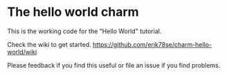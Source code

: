 # The hello world charm

This is the working code for the "Hello World" tutorial. 

Check the wiki to get started. https://github.com/erik78se/charm-hello-world/wiki


Please feedback if you find this useful or file an issue if you find problems.
